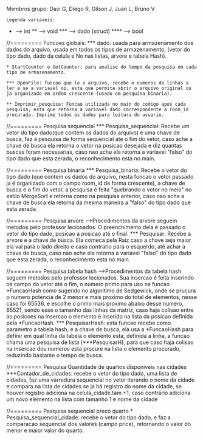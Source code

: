 Membros grupo: Davi G, Diego R, Gilson J, Juan L, Bruno V

	Legenda variaveis:

* --> int
** --> void
*** --> dado (struct)
**** --> bool

//========= Funcoes globais:
	*** dado: usada para armazenamento dos dados do arquivo, usada em todos os tipos de armazenamento, (vetor do tipo dado, dado da celula e No nas listas, arvore e tabela Hash).

	* StartCounter e GetCounter: para analise do tempo da pesquisa em cada tipo de armazenamento.

	*** OpenFile: funcao que le o arquivo, recebe o numeros de linhas a ler e se a variavel op, esta que permite abrir o arquivo original ou ja organizado em ordem crescente (usado em pesquisa binaria).

	** Imprimir_pesquisa: Funcao utilizada no main do codigo apos cada pesquisa, esta que retorna a variavel dado correspondente a room_id procurada. Imprime todos os dados para leitura do usuario.

//========= Pesquisa sequencial 
	*** Pesquisa_sequencial: Recebe um vetor do tipo dado(que contem os dados do arquivo) e uma chave de busca, faz a pesquisa de forma sequencial ate o fim do vetor, caso ache a chave de busca ela retorna o vetor na posicao desejada e diz quantas buscas foram necessarias, caso nao ache ela retorna a variavel "falso" do tipo dado que esta zerada, o reconhecimento esta no main.

//========= Pesquisa binaria 
	*** Pesquisa_binaria: Recebe o vetor do tipo  dado (que contem os dados do arquivo, nesta funcao o vetor passado ja é organizado com o campo room_id de forma crescente), a chave de busca e o fim do vetor, a pesquisa é feita "quebrando o vetor no meio" no estilo MergeSort e retorna como na pesquisa anterior, caso nao ache a chave de busca ela retorna da mesma maneira a "falso" do tipo dado que esta zerada.

//========= Pesquisa arvore
	-->Procedimentos da arvore seguem metodos pelo professor lecionados. O preenchimento dela é passado o vetor do tipo dado, posicao a posicao até o final.
	*** Pesquisar: Recebe a arvore e a chave de busca. Ela comeca pela Raiz caso a chave seja maior ela vai para o lado direito e caso contrario para o esquerdo, até achar a chave de busca, caso nao ache ela retorna a variavel "falso" do tipo dado que esta zerada, o reconhecimento esta no main.

//========= Pesquisa tabela hash
	-->Procedimentos da tabela hash seguem metodos pelo professor lecionados. Sua insercao é feita inserindo os campo do vetor até o fim, o numero primo para uso na funcao *FuncaoHash como sugerido no algoritimo de Sedgewick, onde se prucura o numero potencia de 2 menor e mais proximo do total de elementos, nesse caso foi 65536, e escolhe o primo mais proximo abaixo desse numero, 65521, sendo esse o tamanho das linhas da matriz, caso haja colisao entre as posicoes na insercao o elemento é inserido na lista da posicao definida pela *FuncaoHash.
	*** PesquisarHash: esta funcao recebe como parametro a tabela hash, e a chave de busca, ela usa a *FuncaoHash para definir em qual linha da tabela o elemento esta, definida a linha, a funcao chama uma pesquisa de lista (***PesquisarH), para que caso haja colisao na insercao dos numeros esta procure na lista o elemento procurado, reduzindo bastante o tempo de busca.    

//========= Pesquisa Quantidade de quartos disponiveis nas cidades
	***Contador_de_cidades:	recebe o vetor do tipo dado, uma lista de cidades, faz uma varredura sequencial no vetor iterando o nome da cidade e compara na lista de cidades se ja há registro do nome da cidade, se houver registro adiciona na celula_cidade.tam +1, caso contrário adiciona um novo elemento na lista com tamanho 1 e nome da cidade

//========= Pesquisa sequencial preco quarto
	* Pesquisa_sequencial_cidade: recebe o vetor do tipo dado, e faz a comparacao sequencial dos valores (campo price), retornando o valor do menor e maior valor do quarto.
